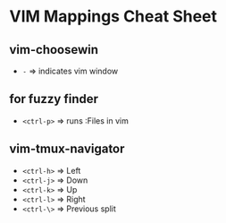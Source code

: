 # VIM Mappings Cheat Sheet

## vim-choosewin  
- `-` => indicates vim window

## for fuzzy finder  
- `<ctrl-p>` => runs :Files in vim

## vim-tmux-navigator
- `<ctrl-h>` => Left
- `<ctrl-j>` => Down
- `<ctrl-k>` => Up
- `<ctrl-l>` => Right
- `<ctrl-\>` => Previous split

